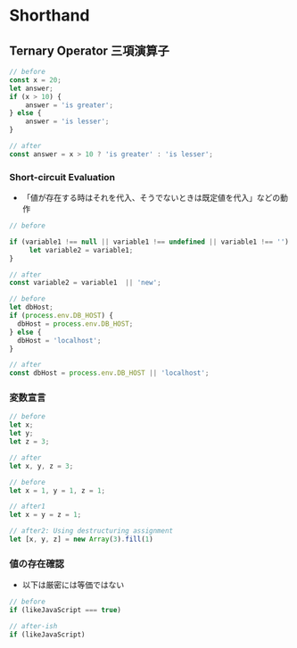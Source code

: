 # Shorthand

## Ternary Operator 三項演算子

```js
// before
const x = 20;
let answer;
if (x > 10) {
    answer = 'is greater';
} else {
    answer = 'is lesser';
}

// after
const answer = x > 10 ? 'is greater' : 'is lesser';
```

### Short-circuit Evaluation

- 「値が存在する時はそれを代入、そうでないときは既定値を代入」などの動作

```js
// before

if (variable1 !== null || variable1 !== undefined || variable1 !== '') {
     let variable2 = variable1;
}

// after
const variable2 = variable1  || 'new';
```

```js
// before
let dbHost;
if (process.env.DB_HOST) {
  dbHost = process.env.DB_HOST;
} else {
  dbHost = 'localhost';
}

// after
const dbHost = process.env.DB_HOST || 'localhost';
```

### 変数宣言


```js
// before
let x;
let y;
let z = 3;

// after
let x, y, z = 3;
```

```js
// before
let x = 1, y = 1, z = 1;

// after1
let x = y = z = 1;

// after2: Using destructuring assignment
let [x, y, z] = new Array(3).fill(1)
```

### 値の存在確認

- 以下は厳密には等価ではない

```js
// before
if (likeJavaScript === true)

// after-ish
if (likeJavaScript)
```


```js
```


```js
```


```js
```


```js
```


```js
```